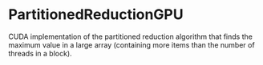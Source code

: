 # PartitionedReductionGPU
CUDA implementation of the partitioned reduction algorithm that finds the maximum value in a large array (containing more items than the number of threads in a block).
